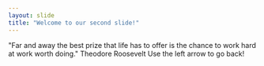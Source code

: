 ```yaml
---
layout: slide
title: "Welcome to our second slide!"
---
```

"Far and away the best prize that life has to offer is the chance to work hard at work worth doing."
Theodore Roosevelt
Use the left arrow to go back!
